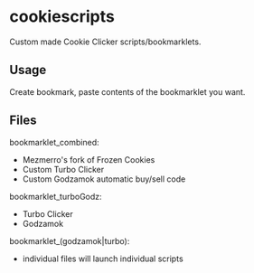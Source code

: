 # cookiescripts

Custom made Cookie Clicker scripts/bookmarklets.

## Usage

Create bookmark, paste contents of the bookmarklet you want.


## Files

bookmarklet_combined:
- Mezmerro's fork of Frozen Cookies
- Custom Turbo Clicker
- Custom Godzamok automatic buy/sell code

bookmarklet_turboGodz:
- Turbo Clicker
- Godzamok

bookmarklet_(godzamok|turbo):
- individual files will launch individual scripts
